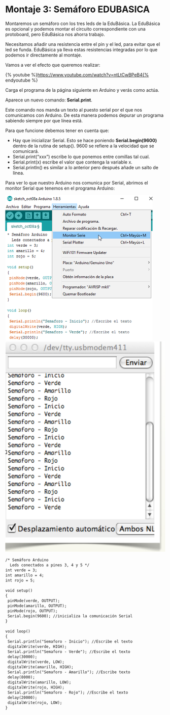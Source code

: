
# Montaje 3: Semáforo EDUBASICA

Montaremos un semáforo con los tres leds de la EduBásica. La EduBásica es opcional y podemos montar el circuito correspondiente con una protoboard, pero EduBásica nos ahorra trabajo. 

Necesitamos añadir una resistencia entre el pin y el led, para evitar que el led se funda. EduBásica ya lleva estas resistencias integradas por lo que podemos ir directamente al montaje.

Vamos a ver el efecto que queremos realizar:

{% youtube %}https://www.youtube.com/watch?v=ntLtCwBPeB4{% endyoutube %}

Carga el programa de la página siguiente en Arduino y verás como actúa.

Aparece un nuevo comando: **Serial.print**.

Este comando nos manda un texto al puesto serial por el que nos comunicamos con Arduino. De esta manera podemos depurar un programa sabiendo siempre por que línea está.

Para que funcione debemos tener en cuenta que:

- Hay que inicializar Serial. Esto se hace poniendo **Serial.begin(9600)** dentro de la rutina de setup(). 9600 se refiere a la velocidad que se comunicará.
- Serial.print(“xxx”) escribe lo que ponemos entre comillas tal cual.
- Serial.print(x) escribe el valor que contenga la variable x.
- Serial.println() es similar a lo anterior pero después añade un salto de línea.

Para ver lo que nuestro Arduino nos comunica por Serial, abrimos el monitor Serial que tenemos en el programa Arduino:

![](img/m2img3.png)
![](img/Captura_de_pantalla_2015-05-19_a_las_12.00.34.png)

```cpp+lineNumbers:true
/* Semáforo Arduino
  Leds conectados a pines 3, 4 y 5 */
int verde = 3;
int amarillo = 4;
int rojo = 5;

void setup()
{
 pinMode(verde, OUTPUT);
 pinMode(amarillo, OUTPUT);
 pinMode(rojo, OUTPUT);
 Serial.begin(9600); //inicializa la comunicación Serial
}

void loop()
{
 Serial.println("Semaforo - Inicio"); //Escribe el texto 
 digitalWrite(verde, HIGH);
 Serial.println("Semaforo - Verde"); //Escribe el texto
 delay(30000);
 digitalWrite(verde, LOW);
 digitalWrite(amarillo, HIGH);
 Serial.println("Semaforo - Amarillo"); //Escribe texto
 delay(8000);
 digitalWrite(amarillo, LOW);
 digitalWrite(rojo, HIGH);
 Serial.println("Semaforo - Rojo"); //Escribe el texto
 delay(20000);
 digitalWrite(rojo, LOW);
}
```
